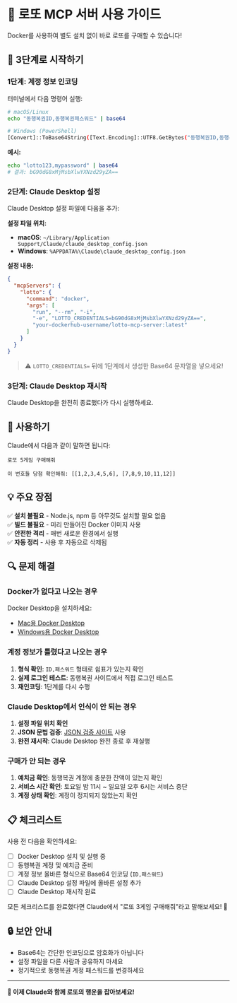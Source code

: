 # 🎰 로또 MCP 서버 사용 가이드

Docker를 사용하여 별도 설치 없이 바로 로또를 구매할 수 있습니다!

## 🚀 3단계로 시작하기

### 1단계: 계정 정보 인코딩 

터미널에서 다음 명령어 실행:

```bash
# macOS/Linux
echo "동행복권ID,동행복권패스워드" | base64

# Windows (PowerShell)
[Convert]::ToBase64String([Text.Encoding]::UTF8.GetBytes("동행복권ID,동행복권패스워드"))
```

**예시:**
```bash
echo "lotto123,mypassword" | base64
# 결과: bG90dG8xMjMsbXlwYXNzd29yZA==
```

### 2단계: Claude Desktop 설정

Claude Desktop 설정 파일에 다음을 추가:

**설정 파일 위치:**
- **macOS**: `~/Library/Application Support/Claude/claude_desktop_config.json`
- **Windows**: `%APPDATA%\Claude\claude_desktop_config.json`

**설정 내용:**
```json
{
  "mcpServers": {
    "lotto": {
      "command": "docker",
      "args": [
        "run", "--rm", "-i",
        "-e", "LOTTO_CREDENTIALS=bG90dG8xMjMsbXlwYXNzd29yZA==",
        "your-dockerhub-username/lotto-mcp-server:latest"
      ]
    }
  }
}
```

> ⚠️ `LOTTO_CREDENTIALS=` 뒤에 1단계에서 생성한 Base64 문자열을 넣으세요!

### 3단계: Claude Desktop 재시작

Claude Desktop을 완전히 종료했다가 다시 실행하세요.

## 🎯 사용하기

Claude에서 다음과 같이 말하면 됩니다:

```
로또 5게임 구매해줘
```

```
이 번호들 당첨 확인해줘: [[1,2,3,4,5,6], [7,8,9,10,11,12]]
```

## 💡 주요 장점

✅ **설치 불필요** - Node.js, npm 등 아무것도 설치할 필요 없음  
✅ **빌드 불필요** - 미리 만들어진 Docker 이미지 사용  
✅ **안전한 격리** - 매번 새로운 환경에서 실행  
✅ **자동 정리** - 사용 후 자동으로 삭제됨  

## 🔍 문제 해결

### Docker가 없다고 나오는 경우

Docker Desktop을 설치하세요:
- [Mac용 Docker Desktop](https://docs.docker.com/docker-for-mac/install/)
- [Windows용 Docker Desktop](https://docs.docker.com/docker-for-windows/install/)

### 계정 정보가 틀렸다고 나오는 경우

1. **형식 확인**: `ID,패스워드` 형태로 쉼표가 있는지 확인
2. **실제 로그인 테스트**: 동행복권 사이트에서 직접 로그인 테스트
3. **재인코딩**: 1단계를 다시 수행

### Claude Desktop에서 인식이 안 되는 경우

1. **설정 파일 위치 확인**
2. **JSON 문법 검증**: [JSON 검증 사이트](https://jsonlint.com/) 사용
3. **완전 재시작**: Claude Desktop 완전 종료 후 재실행

### 구매가 안 되는 경우

1. **예치금 확인**: 동행복권 계정에 충분한 잔액이 있는지 확인
2. **서비스 시간 확인**: 토요일 밤 11시 ~ 일요일 오후 6시는 서비스 중단
3. **계정 상태 확인**: 계정이 정지되지 않았는지 확인

## 📋 체크리스트

사용 전 다음을 확인하세요:

- [ ] Docker Desktop 설치 및 실행 중
- [ ] 동행복권 계정 및 예치금 준비
- [ ] 계정 정보 올바른 형식으로 Base64 인코딩 (`ID,패스워드`)
- [ ] Claude Desktop 설정 파일에 올바른 설정 추가
- [ ] Claude Desktop 재시작 완료

모든 체크리스트를 완료했다면 Claude에서 "로또 3게임 구매해줘"라고 말해보세요! 🎰

## 🔒 보안 안내

- Base64는 간단한 인코딩으로 암호화가 아닙니다
- 설정 파일을 다른 사람과 공유하지 마세요
- 정기적으로 동행복권 계정 패스워드를 변경하세요

---

**🎯 이제 Claude와 함께 로또의 행운을 잡아보세요!**